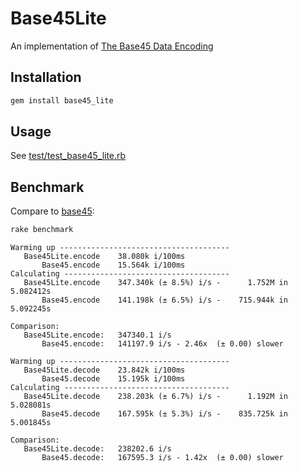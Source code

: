 # Base45Lite

An implementation of [The Base45 Data Encoding](https://datatracker.ietf.org/doc/draft-faltstrom-base45/)

## Installation

```sh
gem install base45_lite
```

## Usage

See [test/test_base45_lite.rb](test/test_base45_lite.rb)

## Benchmark

Compare to [base45](https://rubygems.org/gems/base45):

```sh
rake benchmark
```

```
Warming up --------------------------------------
   Base45Lite.encode    38.080k i/100ms
       Base45.encode    15.564k i/100ms
Calculating -------------------------------------
   Base45Lite.encode    347.340k (± 8.5%) i/s -      1.752M in   5.082412s
       Base45.encode    141.198k (± 6.5%) i/s -    715.944k in   5.092245s

Comparison:
   Base45Lite.encode:   347340.1 i/s
       Base45.encode:   141197.9 i/s - 2.46x  (± 0.00) slower

Warming up --------------------------------------
   Base45Lite.decode    23.842k i/100ms
       Base45.decode    15.195k i/100ms
Calculating -------------------------------------
   Base45Lite.decode    238.203k (± 6.7%) i/s -      1.192M in   5.028081s
       Base45.decode    167.595k (± 5.3%) i/s -    835.725k in   5.001845s

Comparison:
   Base45Lite.decode:   238202.6 i/s
       Base45.decode:   167595.3 i/s - 1.42x  (± 0.00) slower
```